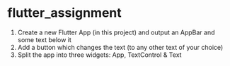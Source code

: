 # flutter_assignment

1. Create a new Flutter App (in this project) and output an AppBar and some text
below it
2. Add a button which changes the text (to any other text of your choice)
3. Split the app into three widgets: App, TextControl & Text